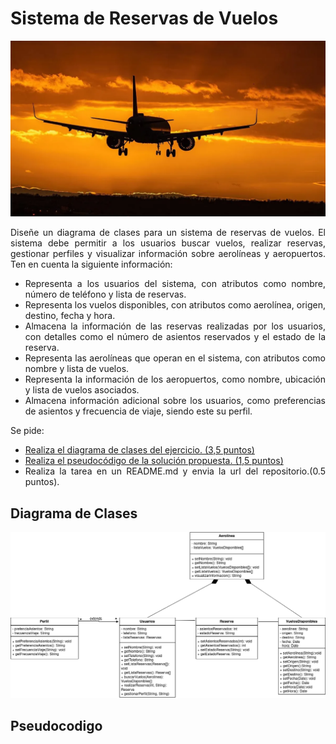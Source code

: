 <div align = "justify"> 

# Sistema de Reservas de Vuelos

<img src = "img/reservaVuelos.webp">

Diseñe un diagrama de clases para un sistema de reservas de vuelos. El sistema debe permitir a los usuarios buscar vuelos, realizar reservas, gestionar perfiles y visualizar información sobre aerolíneas y aeropuertos. Ten en cuenta la siguiente información:

- Representa a los usuarios del sistema, con atributos como nombre, número de teléfono y lista de reservas.
- Representa los vuelos disponibles, con atributos como aerolínea, origen, destino, fecha y hora.
- Almacena la información de las reservas realizadas por los usuarios, con detalles como el número de asientos reservados y el estado de la reserva.
- Representa las aerolíneas que operan en el sistema, con atributos como nombre y lista de vuelos.
- Representa la información de los aeropuertos, como nombre, ubicación y lista de vuelos asociados.
- Almacena información adicional sobre los usuarios, como preferencias de asientos y frecuencia de viaje, siendo este su perfil.

Se pide:
- [Realiza el diagrama de clases del ejercicio. (3,5 puntos)](#diagrama) 
- [Realiza el pseudocódigo de la solución propuesta. (1,5 puntos)](#pseudocodigo)
- Realiza la tarea en un README.md y envia la url del repositorio.(0.5 puntos).

## Diagrama de Clases

<img src = "img/DiagramaVuelos.png">

## Pseudocodigo <a name = "pseudocodigo"></a>

</div>
